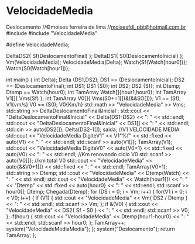 # VelocidadeMedia
Deslocamento
//©moises ferreira de lima
//moisesfdl_pbt@hotmail.com.br
#include <iostream>
#include "VelocidadeMedia"

#define VelocidadeMedia;

DeltaDS2{ Sf(DeslocamentoFinal) };
DeltaDS1{ S0(DeslocamentoInicial) };
Vm(VelocidadeMedia);
VelocidadeMedia(Delta);
Watch{Sf(Watch[hour0])};
Watch{S0(Watch[hour1])};

int main()
{
	int Delta);
	Delta (DS1,DS2);
	DS1 == (DeslocamentoInicial);
	DS2 == (DeslocamentoFinal);
	int DS1;
	DS1 {S0};
	int DS2;
	DS2 {Sf};
	int Dtemp;
	Dtemp == Watch(hour0);
	int TamArray Watch[]{hour1,hour0};
	int TamArray V1[]{ Vms(Sf) };
	int TamArray V0[]{ Vms(S0+=1[])&(&&SO[])};
	V1 == (Sf);
	V1{vm/s}
	V0 == (S0);
	V0{Km/h}
	std::math >> "VelocidadeMedia" >> Vms;
	std::string >> DeltaDeslocamentoFinal&Inicial ;
	std::cout << "DeltaDeslocamentoFinal&Inicial" << Delta{DS1-DS2} << ": " << std::endl;
	std::cout << "DeltaDeslocamentoFinal&Inicial" << DS1[] << ": " << std::endl;
	std::cin >> auto{DS2[]};
	Delta(DS2-1[]);
	saida;
	//V1 VELOCIDADE MEDIA
	std::cout << "VelocidadeMedia DigiteV1" << V1"%f" << std::fixed << auto(V1) << ": " << std::endl;
	std::scanf >> auto{V1[]};
	TamArray(V1);
	std::cout << "VelocidadeMedia DigiteV0" << auto{V0+1} << std::fixed << auto(V0) << ": " << std::endl;
	//Km renovando ciclo V0
	std::scanf >> auto{V0[]};
	//km total V0
	std::cout << "VelocidadeMedia" << auto{&&V0+1[]} << std::fixed << ": " << std::endl;
	TamArray(V0+1);
	std::string >> Dtemp;
	std::cout << "VelocidadeMedia" << Dtemp(Watch) << ": " << std::endl;
	std::cout << "VelocidadeMedia" << Watch(hour1[]) << ": " << "Dtemp" << std::fixed << auto{hour0} << ": " << std::endl;
	std::scanf >> hour0[];
	Dtemp;
	Chegada(Dtemp);
	for (DS i = 0; i < Vm; i++)
	{
		for(V1 i = 0; i < V0; i++)
		{
		if (V1)
		{
		std::cout << "VelocidadeMedia" << Vm{ DS2 / Dtemp } << ": " << std::endl;
		std::scanf >> Vm;
		};
		if &(V0)
		{
		std::cout << "VelocidadeMedia" << DS2{ Sf - S0 } << ": " << std::endl;
		std::scanf >> V0;
		};
		if(hour)
		{
		std::cout << "VelocidadeMedia" << Dtemp{hour1-hour0} << ": " << std::endl;
		std::scanf >> hour0;
		};
		TamArray++;
		system("VelocidadeMediaMedia");
	};
	system("Deslocamento");
	return TamArray;
};
